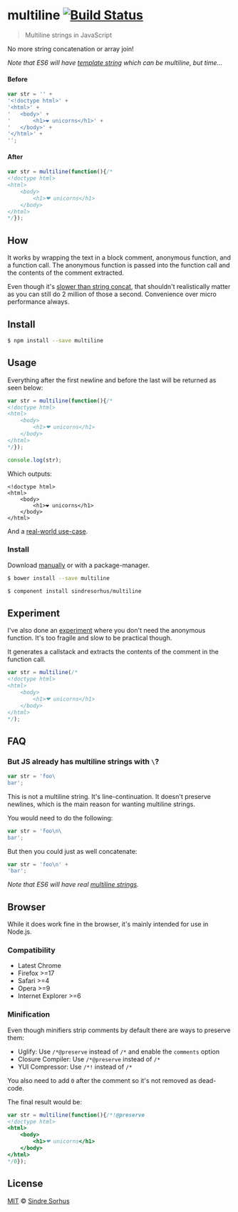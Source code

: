 # multiline [![Build Status](https://travis-ci.org/sindresorhus/multiline.svg?branch=master)](https://travis-ci.org/sindresorhus/multiline)

> Multiline strings in JavaScript

No more string concatenation or array join!

*Note that ES6 will have [template string](http://www.2ality.com/2011/09/quasi-literals.html) which can be multiline, but time...*

#### Before

```js
var str = '' +
'<!doctype html>' +
'<html>' +
'	<body>' +
'		<h1>❤ unicorns</h1>' +
'	</body>' +
'</html>' +
'';
```

#### After

```js
var str = multiline(function(){/*
<!doctype html>
<html>
	<body>
		<h1>❤ unicorns</h1>
	</body>
</html>
*/});
```


## How

It works by wrapping the text in a block comment, anonymous function, and a function call. The anonymous function is passed into the function call and the contents of the comment extracted.

Even though it's [slower than string concat](http://jsperf.com/multiline), that shouldn't realistically matter as you can still do 2 million of those a second. Convenience over micro performance always.


## Install

```bash
$ npm install --save multiline
```


## Usage

Everything after the first newline and before the last will be returned as seen below:

```js
var str = multiline(function(){/*
<!doctype html>
<html>
	<body>
		<h1>❤ unicorns</h1>
	</body>
</html>
*/});

console.log(str);
```

Which outputs:

```
<!doctype html>
<html>
	<body>
		<h1>❤ unicorns</h1>
	</body>
</html>
```

And a [real-world use-case](https://github.com/sindresorhus/pageres/blob/cb85922dec2b962c7b45484023c9ba43a9abf6bd/cli.js#L14-L33).


### Install

Download [manually](https://github.com/sindresorhus/multiline/releases) or with a package-manager.

```bash
$ bower install --save multiline
```

```bash
$ component install sindresorhus/multiline
```


## Experiment

I've also done an [experiment](experiment.js) where you don't need the anonymous function. It's too fragile and slow to be practical though.

It generates a callstack and extracts the contents of the comment in the function call.

```js
var str = multiline(/*
<!doctype html>
<html>
	<body>
		<h1>❤ unicorns</h1>
	</body>
</html>
*/);
```


## FAQ

### But JS already has multiline strings with `\`?

```js
var str = 'foo\
bar';
```

This is not a multiline string. It's line-continuation. It doesn't preserve newlines, which is the main reason for wanting multiline strings.

You would need to do the following:

```js
var str = 'foo\n\
bar';
```

But then you could just as well concatenate:

```js
var str = 'foo\n' +
'bar';
```

*Note that ES6 will have real [multiline strings](https://github.com/lukehoban/es6features#template-strings).*


## Browser

While it does work fine in the browser, it's mainly intended for use in Node.js.

### Compatibility

- Latest Chrome
- Firefox >=17
- Safari >=4
- Opera >=9
- Internet Explorer >=6

### Minification

Even though minifiers strip comments by default there are ways to preserve them:

- Uglify: Use `/*@preserve` instead of `/*` and enable the `comments` option
- Closure Compiler: Use `/*@preserve` instead of `/*`
- YUI Compressor: Use `/*!` instead of `/*`

You also need to add `0` after the comment so it's not removed as dead-code.

The final result would be:

```js
var str = multiline(function(){/*!@preserve
<!doctype html>
<html>
	<body>
		<h1>❤ unicorns</h1>
	</body>
</html>
*/0});
```


## License

[MIT](http://opensource.org/licenses/MIT) © [Sindre Sorhus](http://sindresorhus.com)
